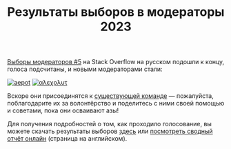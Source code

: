 ﻿---
title: "Результаты выборов в модераторы 2023"
se.owner.user_id: 303369
se.owner.display_name: "Catija"
se.owner.link: "https://ru.meta.stackoverflow.com/users/303369/catija"
se.link: "https://ru.meta.stackoverflow.com/questions/12597/%d0%a0%d0%b5%d0%b7%d1%83%d0%bb%d1%8c%d1%82%d0%b0%d1%82%d1%8b-%d0%b2%d1%8b%d0%b1%d0%be%d1%80%d0%be%d0%b2-%d0%b2-%d0%bc%d0%be%d0%b4%d0%b5%d1%80%d0%b0%d1%82%d0%be%d1%80%d1%8b-2023"
se.question_id: 12597
se.post_type: question
---
<p><a href="https://ru.stackoverflow.com/election/5">Выборы модераторов #5</a> на Stack Overflow на русском подошли к концу, голоса подсчитаны, и новыми модераторами стали:</p>
<p><a href="https://ru.stackoverflow.com/users/373567"><img src="https://ru.stackoverflow.com/users/flair/373567.png" alt="aepot" /></a> <a href="https://ru.stackoverflow.com/users/176217"><img src="https://ru.stackoverflow.com/users/flair/176217.png" alt="αλεχολυτ" /></a></p>
<p>Вскоре они присоединятся к <a href="https://ru.stackoverflow.com/users?tab=moderators">существующей команде</a> — пожалуйста, поблагодарите их за волонтёрство и поделитесь с ними своей помощью и советами, пока они осваивают азы!</p>
<p>Для получения подробностей о том, как проходило голосование, вы можете скачать результаты выборов <a href="https://ru.stackoverflow.com/election/5">здесь</a> или <a href="https://www.opavote.com/results/5845888772603904" rel="nofollow noreferrer">посмотреть сводный отчёт онлайн</a> (страница на английском).</p>
